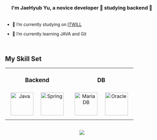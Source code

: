 ### <div align="center">I'm JaeHyub Yu, a novice developer 🌱 studying backend 🌱</div><br/>  
  

- 🔭 I’m currently studying on [ITWILL](https://www.itwill.co.kr/)  


- 🌱 I’m currently learning JAVA and Git  


<br/>  

## <div>My Skill Set</div>  
<table><tr><td align="center" valign="top" width="50%">



### Backend  
<div align="center">  
<img style="margin: 10px" src="https://profilinator.rishav.dev/skills-assets/java-original-wordmark.svg" alt="Java" height="75" />  
<img style="margin: 10px" src="https://profilinator.rishav.dev/skills-assets/springio-icon.svg" alt="Spring" height="75" />  
</div>

</td><td align="center" valign="top" width="50%">



### DB  
<div align="center">  
<img style="margin: 10px" src="https://profilinator.rishav.dev/skills-assets/mariadb.png" alt="Maria DB" height="75" />  
<img style="margin: 10px" src="https://profilinator.rishav.dev/skills-assets/oracle-original.svg" alt="Oracle" height="75" />  
</div>

</td></tr></table>  

<br/>  

<div align="center">
<img src="https://komarev.com/ghpvc/?username=Hyubs011&&style=flat-square" align="center" />
</div>  

<br />

<!--
**Hyubs011/Hyubs011** is a ✨ _special_ ✨ repository because its `README.md` (this file) appears on your GitHub profile.

Here are some ideas to get you started:

- 🔭 I’m currently working on ...
- 🌱 I’m currently learning ...
- 👯 I’m looking to collaborate on ...
- 🤔 I’m looking for help with ...
- 💬 Ask me about ...
- 📫 How to reach me: ...
- 😄 Pronouns: ...
- ⚡ Fun fact: ...
-->
